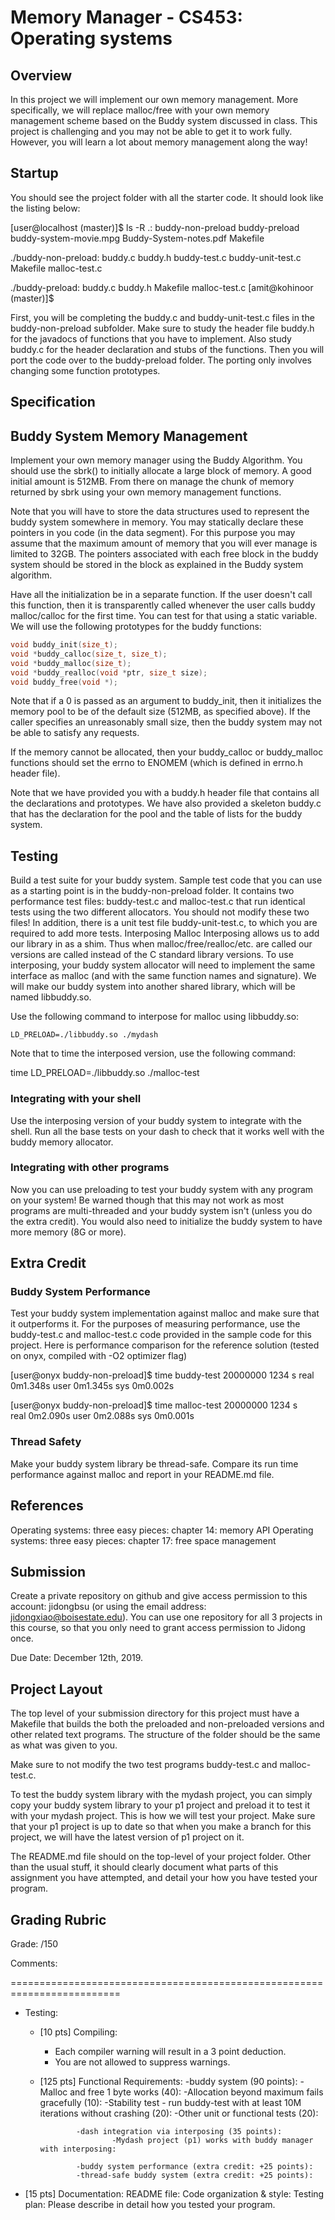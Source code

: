 # Memory Manager - CS453: Operating systems 

## Overview
In this project we will implement  our own memory management.  More specifically, we  will replace malloc/free with your own memory management scheme based on the Buddy system discussed in class. This project is challenging and you may not be able to get it to work fully. However, you will learn a lot about memory management along the way!

## Startup
You should see the project folder with all the starter code. It should look like the listing below:

[user@localhost (master)]$ ls -R
.:
buddy-non-preload  buddy-preload  buddy-system-movie.mpg  Buddy-System-notes.pdf  Makefile

./buddy-non-preload:
buddy.c  buddy.h  buddy-test.c  buddy-unit-test.c  Makefile  malloc-test.c

./buddy-preload:
buddy.c  buddy.h  Makefile  malloc-test.c
[amit@kohinoor (master)]$ 

First, you will be completing the buddy.c and buddy-unit-test.c files in the buddy-non-preload subfolder. Make sure to study the header file buddy.h for the javadocs of functions that you have to implement. Also study buddy.c for the header declaration and stubs of the functions. Then you will port the code over to the buddy-preload folder. The porting only involves changing some function prototypes.

## Specification

## Buddy System Memory Management
Implement your own memory manager using the Buddy Algorithm. You should use the sbrk() to initially allocate a large block of memory.  A good initial amount is 512MB. From there on manage the chunk of memory returned by sbrk using your own memory management functions.

Note that you will have to store the data structures used to represent the buddy system somewhere in memory. You may statically declare these pointers in you code (in the data segment). For this purpose you may assume that the maximum amount of memory that you will ever manage is limited to 32GB. The pointers associated with each free block in the buddy system should be stored in the block as explained in the Buddy system algorithm.

Have all the initialization be in a separate function.  If the user doesn't call this function, then it is transparently called whenever the user calls buddy malloc/calloc for the first time. You can test for that using a static variable. We will use the following prototypes for the buddy functions:

```c
void buddy_init(size_t);
void *buddy_calloc(size_t, size_t);
void *buddy_malloc(size_t);
void *buddy_realloc(void *ptr, size_t size);
void buddy_free(void *);
```

Note that if a 0 is passed as an argument to buddy_init, then it initializes the memory pool to be of the default size (512MB, as specified above).  If the caller specifies an unreasonably small size, then the buddy system may not be able to satisfy any requests. 

If the memory cannot be allocated, then your buddy_calloc or buddy_malloc functions should set the errno to ENOMEM (which is defined in errno.h header file). 

Note that we have provided you with a buddy.h header file that contains all the declarations and prototypes. We have also provided a skeleton buddy.c that has the declaration for the pool and the table of lists for the buddy system.

## Testing
Build a test suite for your buddy system. Sample test code that you can use as a starting point is in the buddy-non-preload folder. It contains two performance test files: buddy-test.c and malloc-test.c that run identical tests using the two different allocators. You should not modify these two files! In addition, there is a unit test file buddy-unit-test.c, to which you are required to add more tests.
Interposing Malloc
Interposing allows us to add our library in as a shim. Thus when malloc/free/realloc/etc. are called our versions are called instead of the C standard library versions.  To use interposing, your buddy system allocator will need to implement the same interface as malloc (and with the same function names and signature).  We will make our buddy system into another shared library, which will be named libbuddy.so.

Use the following command to interpose for malloc using libbuddy.so:

    LD_PRELOAD=./libbuddy.so ./mydash

Note that to time the interposed version, use the following command:


time LD_PRELOAD=./libbuddy.so ./malloc-test <appropriate arguments>

### Integrating with your shell

Use the interposing version of your buddy system to integrate with the shell. Run all the base tests on your dash to check that it works well with the buddy memory allocator.

### Integrating with other programs

Now you can use preloading to test your buddy system with any program on your system!  Be warned though that this may not work as most programs are multi-threaded and your buddy system isn't (unless you do the extra credit). You would also need to initialize the buddy system to have more memory (8G or more). 

## Extra Credit 

### Buddy System Performance
Test your buddy system implementation against malloc and make sure that it outperforms it. For the purposes of measuring performance, use the buddy-test.c and malloc-test.c code provided in the sample code for this project. Here is performance comparison for the reference solution (tested on onyx, compiled with -O2 optimizer flag)

[user@onyx buddy-non-preload]$ time buddy-test 20000000 1234 s
real    0m1.348s
user    0m1.345s
sys     0m0.002s

[user@onyx buddy-non-preload]$ time malloc-test 20000000 1234 s      
real    0m2.090s
user    0m2.088s
sys     0m0.001s
### Thread Safety

Make your buddy system library be thread-safe. Compare its run time performance against malloc and report in your README.md file.

## References

Operating systems: three easy pieces: chapter 14: memory API
Operating systems: three easy pieces: chapter 17: free space management

## Submission

Create a private repository on github and give access permission to this account: jidongbsu (or using the email address: jidongxiao@boisestate.edu). You can use one repository for all 3 projects in this course, so that you only need to grant access permission to Jidong once.

Due Date:  December 12th, 2019.

## Project Layout

The top level of your submission directory for this project must have a Makefile that builds the both the preloaded and non-preloaded versions and other related text programs. The structure of the folder should be the same as what was given to you.


Make sure to not modify the two test programs buddy-test.c and malloc-test.c.

To test the buddy system library with the mydash project, you can simply copy your buddy system library to your p1 project and preload it to test it with your mydash project. This is how we will test your project. Make sure that your p1 project is up to date so that when you make a branch for this project, we will have the latest version of p1 project on it.

The README.md file should on the top-level of your project folder. Other than the usual stuff, it should clearly document what parts of this assignment you have attempted, and detail your how you have tested your program.

## Grading Rubric

Grade:  /150

Comments:

=========================================================================
- Testing:
  - [10 pts] Compiling:
  	- Each compiler warning will result in a 3 point deduction.
  	- You are not allowed to suppress warnings.
    
  - [125 pts] Functional Requirements:
                -buddy system (90 points):
                        -Malloc and free 1 byte works (40):
                        -Allocation beyond maximum fails gracefully (10):
                        -Stability test - run buddy-test with at least 10M iterations without crashing (20):
                        -Other unit or functional tests (20):

                -dash integration via interposing (35 points):
                        -Mydash project (p1) works with buddy manager with interposing:

                -buddy system performance (extra credit: +25 points):
                -thread-safe buddy system (extra credit: +25 points):

- [15 pts] Documentation:
        README file:
        Code organization & style:
                Testing plan: Please describe in detail how you tested your program.

